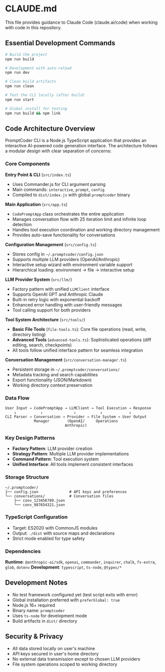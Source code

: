 # CLAUDE.md

This file provides guidance to Claude Code (claude.ai/code) when working with code in this repository.

## Essential Development Commands

```bash
# Build the project
npm run build

# Development with auto-reload
npm run dev

# Clean build artifacts
npm run clean

# Test the CLI locally (after build)
npm run start

# Global install for testing
npm run build && npm link
```

## Code Architecture Overview

PromptCoder CLI is a Node.js TypeScript application that provides an interactive AI-powered code generation interface. The architecture follows a modular design with clear separation of concerns:

### Core Components

**Entry Point & CLI** (`src/index.ts`)
- Uses Commander.js for CLI argument parsing
- Main commands: `interactive`, `prompt`, `config`
- Compiled to `dist/index.js` with global `promptcoder` binary

**Main Application** (`src/app.ts`)
- `CodePromptApp` class orchestrates the entire application
- Manages conversation flow with 25 iteration limit and infinite loop detection
- Handles tool execution coordination and working directory management
- Provides auto-save functionality for conversations

**Configuration Management** (`src/config.ts`)
- Stores config in `~/.promptcoder/config.json`
- Supports multiple LLM providers (OpenAI/Anthropic)
- Interactive setup wizard with environment variable support
- Hierarchical loading: environment → file → interactive setup

**LLM Provider System** (`src/llm/`)
- Factory pattern with unified `LLMClient` interface
- Supports OpenAI GPT and Anthropic Claude
- Built-in retry logic with exponential backoff
- Enhanced error handling with user-friendly messages
- Tool calling support for both providers

**Tool System Architecture** (`src/tools/`)
- **Basic File Tools** (`file-tools.ts`): Core file operations (read, write, directory listing)
- **Advanced Tools** (`advanced-tools.ts`): Sophisticated operations (diff editing, search, checkpoints)
- All tools follow unified interface pattern for seamless integration

**Conversation Management** (`src/conversation-manager.ts`)
- Persistent storage in `~/.promptcoder/conversations/`
- Metadata tracking and search capabilities
- Export functionality (JSON/Markdown)
- Working directory context preservation

### Data Flow

```
User Input → CodePromptApp → LLMClient → Tool Execution → Response
    ↓           ↓              ↓           ↓            ↓
CLI Parser → Conversation → Provider → File System → User Output
             Manager        (OpenAI/     Operations
                           Anthropic)
```

### Key Design Patterns

- **Factory Pattern**: LLM provider creation
- **Strategy Pattern**: Multiple LLM provider implementations
- **Command Pattern**: Tool execution system
- **Unified Interface**: All tools implement consistent interfaces

### Storage Structure

```
~/.promptcoder/
├── config.json              # API keys and preferences
└── conversations/           # Conversation files
    ├── conv_123456789.json
    └── conv_987654321.json
```

### TypeScript Configuration

- Target: ES2020 with CommonJS modules
- Output: `./dist` with source maps and declarations
- Strict mode enabled for type safety

### Dependencies

**Runtime**: `@anthropic-ai/sdk`, `openai`, `commander`, `inquirer`, `chalk`, `fs-extra`, `glob`, `dotenv`
**Development**: `typescript`, `ts-node`, `@types/*`

## Development Notes

- No test framework configured yet (test script exits with error)
- Global installation preferred with `preferGlobal: true`
- Node.js 16+ required
- Binary name: `promptcoder`
- Uses `ts-node` for development mode
- Build artifacts in `dist/` directory

## Security & Privacy

- All data stored locally on user's machine
- API keys secured in user's home directory
- No external data transmission except to chosen LLM providers
- File system operations scoped to working directory
